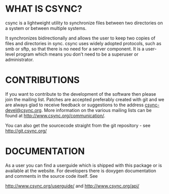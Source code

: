<!--
  - SPDX-FileCopyrightText: 2014 ownCloud GmbH
  - SPDX-License-Identifier: LGPL-2.1-or-later
-->
WHAT IS CSYNC?
==============

csync is a lightweight utility to synchronize files between two directories on
a system or between multiple systems.

It synchronizes bidirectionally and allows the user to keep two copies of files
and directories in sync. csync uses widely adopted protocols, such as smb or
sftp, so that there is no need for a server component. It is a user-level
program which means you don’t need to be a superuser or administrator.

CONTRIBUTIONS
=============

If you want to contribute to the development of the software then please join
the mailing list. Patches are accepted preferably created with git and we are
always glad to receive feedback or suggestions to the address
csync-devel@csync.org.
More information on the various mailing lists can be found at
http://www.csync.org/communication/.

You can also get the sourcecode straight from the git repository - see
http://git.csync.org/

DOCUMENTATION
=============

As a user you can find a userguide which is shipped with this package or is
available at the website. For developers there is doxygen documentation and
comments in the source code itself. See

http://www.csync.org/userguide/
and
http://www.csync.org/api/
